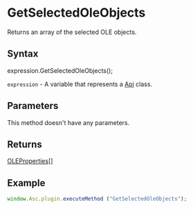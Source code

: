 # GetSelectedOleObjects

Returns an array of the selected OLE objects.

## Syntax

expression.GetSelectedOleObjects();

`expression` - A variable that represents a [Api](../Api.md) class.

## Parameters

This method doesn't have any parameters.

## Returns

[OLEProperties[]](../../Enumeration/OLEProperties.md)

## Example

```javascript
window.Asc.plugin.executeMethod ("GetSelectedOleObjects");
```
